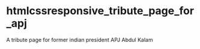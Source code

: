 # htmlcssresponsive_tribute_page_for_apj
A tribute page for former indian president APJ Abdul Kalam
